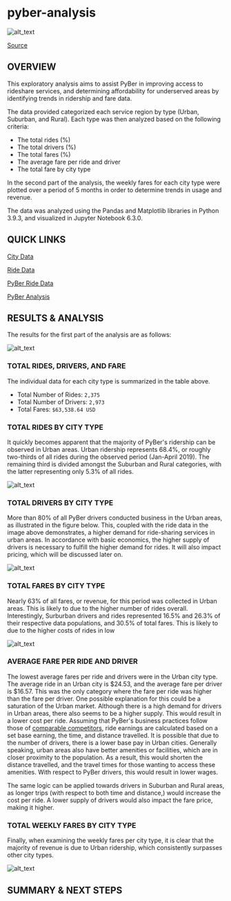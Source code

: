 # pyber-analysis

![alt_text](https://github.com/farwaali08/pyber-analysis/blob/4796dc8c3d14b6a5c595430828bd277bf8bcf3cd/ridesharing_future.png.webp)

[Source](https://www.theengineblock.com/uber-lyft-and-the-culture-of-ridesharing-can-it-survive/)

## OVERVIEW

This exploratory analysis aims to assist PyBer in improving access to rideshare services, and determining affordability for underserved areas by identifying trends in ridership and fare data. 

The data provided categorized each service region by type (Urban, Suburban, and Rural). Each type was then analyzed based on the following criteria:

* The total rides (%)
* The total drivers (%)
* The total fares (%)
* The average fare per ride and driver
* The total fare by city type

In the second part of the analysis, the weekly fares for each city type were plotted over a period of 5 months in order to determine trends in usage and revenue.

The data was analyzed using the Pandas and Matplotlib libraries in Python 3.9.3, and visualized in Jupyter Notebook 6.3.0.

## QUICK LINKS

[City Data](https://github.com/farwaali08/pyber-analysis/blob/c756bf2e18c8f727e5f3b5a21dd6413296f45aa2/Resources/city_data.csv)

[Ride Data](https://github.com/farwaali08/pyber-analysis/blob/c756bf2e18c8f727e5f3b5a21dd6413296f45aa2/Resources/ride_data.csv)

[PyBer Ride Data](https://github.com/farwaali08/pyber-analysis/blob/c756bf2e18c8f727e5f3b5a21dd6413296f45aa2/Resources/PyBer_ride_data.csv)

[PyBer Analysis](https://github.com/farwaali08/pyber-analysis/blob/c756bf2e18c8f727e5f3b5a21dd6413296f45aa2/Resources/PyBer_Challenge_starter.ipynb)

## RESULTS & ANALYSIS

The results for the first part of the analysis are as follows:

![alt_text](https://github.com/farwaali08/pyber-analysis/blob/7a7c6f235fe04ef779c1b2a9657866a4692dbf8d/pyber_summary_df.png)



### TOTAL RIDES, DRIVERS, AND FARE

The individual data for each city type is summarized in the table above.

   * Total Number of Rides:   `2,375`
   * Total Number of Drivers: `2,973`
   * Total Fares:             `$63,538.64 USD`



### TOTAL RIDES BY CITY TYPE

It quickly becomes apparent that the majority of PyBer's ridership can be observed in Urban areas. Urban ridership represents 68.4%, or roughly two-thirds of all rides during the observed period (Jan-April 2019). The remaining third is divided amongst the Suburban and Rural categories, with the latter representing only 5.3% of all rides.

![alt_text](https://github.com/farwaali08/pyber-analysis/blob/9764daf1a95a3ab1089e8b065326dd3fe3670ab0/total-rides.png)




### TOTAL DRIVERS BY CITY TYPE

More than 80% of all PyBer drivers conducted business in the Urban areas, as illustrated in the figure below. This, coupled with the ride data in the image above demonstrates, a higher demand for ride-sharing services in urban areas. In accordance with basic economics, the higher supply of drivers is necessary to fulfill the higher demand for rides. It will also impact pricing, which will be discussed later on.

![alt_text](https://github.com/farwaali08/pyber-analysis/blob/c9c6319723a4f40fe3bf6f008dda72feae064c6d/total_drivers.png)




### TOTAL FARES BY CITY TYPE

Nearly 63% of all fares, or revenue, for this period was collected in Urban areas. This is likely to due to the higher number of rides overall. Interestingly, Surburban drivers and rides represented 16.5% and 26.3% of their respective data populations, and 30.5% of total fares. This is likely to due to the higher costs of rides in low

![alt_text](https://github.com/farwaali08/pyber-analysis/blob/abde4f6cb9f45de6641f819cef3e723b11d49459/total_fares.png)




### AVERAGE FARE PER RIDE AND DRIVER 

The lowest average fares per ride and drivers were in the Urban city type. The average ride in an Urban city is $24.53, and the average fare per driver is $16.57. This was the only category where the fare per ride was higher than the fare per driver. One possible explanation for this could be a saturation of the Urban market. Although there is a high demand for drivers in Urban areas, there also seems to be a higher supply. This would result in a lower cost per ride. Assuming that PyBer's business practices follow those of [comparable competitors](https://help.lyft.com/hc/en-ca/articles/115013080008-How-ride-earnings-are-calculated#calc), ride earnings are calculated based on a set base earning, the time, and distance travelled. It is possible that due to the number of drivers, there is a lower base pay in Urban cities. Generally speaking, urban areas also have better amenities or facilities, which are in closer proximity to the population. As a result, this would shorten the distance travelled, and the travel times for those wanting to access these amenities. With respect to PyBer drivers, this would result in lower wages.

The same logic can be applied towards drivers in Suburban and Rural areas, as longer trips (with respect to both time and distance,) would increase the cost per ride. A lower supply of drivers would also impact the fare price, making it higher.



### TOTAL WEEKLY FARES BY CITY TYPE

Finally, when examining the weekly fares per city type, it is clear that the majority of revenue is due to Urban ridership, which consistently surpasses other city types.

![alt_text](https://github.com/farwaali08/pyber-analysis/blob/2d8c53cbd48c520280f22a518a84a69902929465/Final_Line_Graph.png)

## SUMMARY & NEXT STEPS
